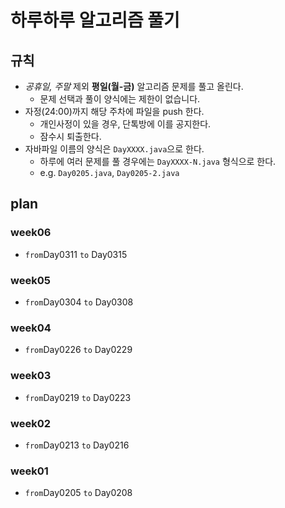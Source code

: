 # 하루하루 알고리즘 풀기

## 규칙

- *공휴일, 주말* 제외 **평일(월-금)** 알고리즘 문제를 풀고 올린다.
  - 문제 선택과 풀이 양식에는 제한이 없습니다.
- 자정(24:00)까지 해당 주차에 파일을 push 한다.
  - 개인사정이 있을 경우, 단톡방에 이를 공지한다.
  - 잠수시 퇴출한다.
- 자바파일 이름의 양식은 `DayXXXX.java`으로 한다.
  - 하루에 여러 문제를 풀 경우에는 `DayXXXX-N.java` 형식으로 한다.
  - e.g. `Day0205.java`, `Day0205-2.java`

## plan

### week06

- `from`Day0311 `to` Day0315

### week05

- `from`Day0304 `to` Day0308

### week04

- `from`Day0226 `to` Day0229

### week03

- `from`Day0219 `to` Day0223

### week02

- `from`Day0213 `to` Day0216

### week01

- `from`Day0205 `to` Day0208
